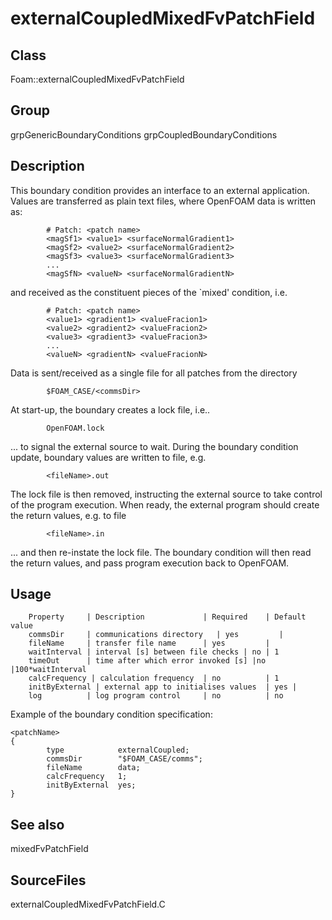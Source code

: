 # externalCoupledMixedFvPatchField 
## Class
Foam::externalCoupledMixedFvPatchField

## Group
grpGenericBoundaryConditions grpCoupledBoundaryConditions

## Description
This boundary condition provides an interface to an external application.
Values are transferred as plain text files, where OpenFOAM data is written
as:

```
        # Patch: <patch name>
        <magSf1> <value1> <surfaceNormalGradient1>
        <magSf2> <value2> <surfaceNormalGradient2>
        <magSf3> <value3> <surfaceNormalGradient3>
        ...
        <magSfN> <valueN> <surfaceNormalGradientN>
```

and received as the constituent pieces of the `mixed' condition, i.e.

```
        # Patch: <patch name>
        <value1> <gradient1> <valueFracion1>
        <value2> <gradient2> <valueFracion2>
        <value3> <gradient3> <valueFracion3>
        ...
        <valueN> <gradientN> <valueFracionN>
```

Data is sent/received as a single file for all patches from the directory

```
        $FOAM_CASE/<commsDir>
```

At start-up, the boundary creates a lock file, i.e..

```
        OpenFOAM.lock
```

... to signal the external source to wait.  During the boundary condition
update, boundary values are written to file, e.g.

```
        <fileName>.out
```

The lock file is then removed, instructing the external source to take
control of the program execution.  When ready, the external program
should create the return values, e.g. to file

```
        <fileName>.in
```

... and then re-instate the lock file.  The boundary condition will then
read the return values, and pass program execution back to OpenFOAM.


## Usage

        Property     | Description             | Required    | Default value
        commsDir     | communications directory   | yes         |
        fileName     | transfer file name      | yes         |
        waitInterval | interval [s] between file checks | no | 1
        timeOut      | time after which error invoked [s] |no |100*waitInterval
        calcFrequency | calculation frequency  | no          | 1
        initByExternal | external app to initialises values  | yes |
        log          | log program control     | no          | no


Example of the boundary condition specification:
```
<patchName>
{
        type            externalCoupled;
        commsDir        "$FOAM_CASE/comms";
        fileName        data;
        calcFrequency   1;
        initByExternal  yes;
}
```

## See also
mixedFvPatchField

## SourceFiles
externalCoupledMixedFvPatchField.C

